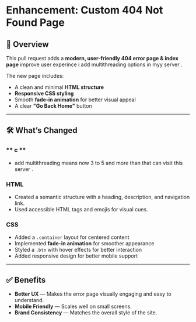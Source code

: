 # Enhancement: Custom 404 Not Found Page

## 📌 Overview
This pull request adds a **modern, user-friendly 404 error page  & index page** 
improve user experince i add multithreading options in myy server . 

The new page includes:
- A clean and minimal **HTML structure**
- **Responsive CSS styling**
- Smooth **fade-in animation** for better visual appeal
- A clear **"Go Back Home"** button

---


## 🛠 What’s Changed
### ** c **
- add multithreading means now 3 to 5 and more than that can visit this server . 

### **HTML**
- Created a semantic structure with a heading, description, and navigation link.
- Used accessible HTML tags and emojis for visual cues.
  
### **CSS**
- Added a `.container` layout for centered content
- Implemented **fade-in animation** for smoother appearance
- Styled a `.btn` with hover effects for better interaction
- Added responsive design for better mobile support

---

## ✅ Benefits
- **Better UX** — Makes the error page visually engaging and easy to understand.
- **Mobile Friendly** — Scales well on small screens.
- **Brand Consistency** — Matches the overall style of the site.


